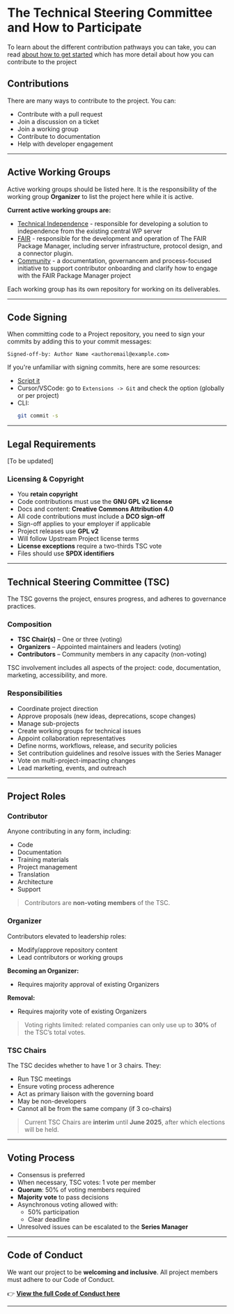 # The Technical Steering Committee and How to Participate

To learn about the different contribution pathways you can take, you can read [about how to get started](../getting-started) which has more detail about how you can contribute to the project

## Contributions

There are many ways to contribute to the project. You can:

- Contribute with a pull request  
- Join a discussion on a ticket  
- Join a working group  
- Contribute to documentation  
- Help with developer engagement  

---

## Active Working Groups

Active working groups should be listed here. It is the responsibility of the working group **Organizer** to list the project here while it is active.

**Current active working groups are:**

- [Technical Independence](https://github.com/fairpm/fair-plugin) - responsible for developing a solution to independence from the existing central WP server
- [FAIR](https://github.com/fairpm/fair-protocol) - responsible for the development and operation of The FAIR Package Manager, including server infrastructure, protocol design, and a connector plugin.
- [Community](https://github.com/fairpm/tsc) - a documentation, governancem and process-focused initiative to support contributor onboarding and clarify how to engage with the FAIR Package Manager project

Each working group has its own repository for working on its deliverables.

---

## Code Signing

When committing code to a Project repository, you need to sign your commits by adding this to your commit messages:

```
Signed-off-by: Author Name <authoremail@example.com>
```

If you're unfamiliar with signing commits, here are some resources:

- [Script it](https://stackoverflow.com/a/46536244/2575)  
- Cursor/VSCode: go to `Extensions -> Git` and check the option (globally or per project)  
- CLI:  
  ```bash
  git commit -s
  ```

---

## Legal Requirements

[To be updated]

### Licensing & Copyright

- You **retain copyright**
- Code contributions must use the **GNU GPL v2 license**
- Docs and content: **Creative Commons Attribution 4.0**
- All code contributions must include a **DCO sign-off**
- Sign-off applies to your employer if applicable
- Project releases use **GPL v2**
- Will follow Upstream Project license terms
- **License exceptions** require a two-thirds TSC vote
- Files should use **SPDX identifiers**

---

## Technical Steering Committee (TSC)

The TSC governs the project, ensures progress, and adheres to governance practices.

### Composition

- **TSC Chair(s)** – One or three (voting)
- **Organizers** – Appointed maintainers and leaders (voting)
- **Contributors** – Community members in any capacity (non-voting)

TSC involvement includes all aspects of the project: code, documentation, marketing, accessibility, and more.

### Responsibilities

- Coordinate project direction  
- Approve proposals (new ideas, deprecations, scope changes)  
- Manage sub-projects  
- Create working groups for technical issues  
- Appoint collaboration representatives  
- Define norms, workflows, release, and security policies  
- Set contribution guidelines and resolve issues with the Series Manager  
- Vote on multi-project-impacting changes  
- Lead marketing, events, and outreach

---

## Project Roles

### Contributor

Anyone contributing in any form, including:

- Code
- Documentation
- Training materials
- Project management
- Translation
- Architecture
- Support

> Contributors are **non-voting members** of the TSC.

### Organizer

Contributors elevated to leadership roles:

- Modify/approve repository content
- Lead contributors or working groups

**Becoming an Organizer:**

- Requires majority approval of existing Organizers

**Removal:**

- Requires majority vote of existing Organizers

> Voting rights limited: related companies can only use up to **30%** of the TSC’s total votes.

### TSC Chairs

The TSC decides whether to have 1 or 3 chairs. They:

- Run TSC meetings  
- Ensure voting process adherence  
- Act as primary liaison with the governing board  
- May be non-developers  
- Cannot all be from the same company (if 3 co-chairs)

> Current TSC Chairs are **interim** until **June 2025**, after which elections will be held.

---

## Voting Process

- Consensus is preferred  
- When necessary, TSC votes: 1 vote per member  
- **Quorum**: 50% of voting members required  
- **Majority vote** to pass decisions  
- Asynchronous voting allowed with:
  - 50% participation
  - Clear deadline  
- Unresolved issues can be escalated to the **Series Manager**

---

## Code of Conduct

We want our project to be **welcoming and inclusive**. All project members must adhere to our Code of Conduct.

👉 **[View the full Code of Conduct here](/../code-of-conduct.md)**

---
